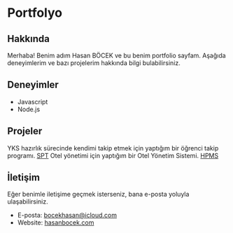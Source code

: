 # Portfolyo

## Hakkında

Merhaba! Benim adım Hasan BÖCEK ve bu benim portfolio sayfam. Aşağıda deneyimlerim ve bazı projelerim hakkında bilgi bulabilirsiniz.

## Deneyimler

- Javascript
- Node.js

## Projeler

YKS hazırlık sürecinde kendimi takip etmek için yaptığım bir öğrenci takip programı. [SPT](https://github.com/HaB0612/SPT)
Otel yönetimi için yaptığım bir Otel Yönetim Sistemi. [HPMS](https://github.com/HaB0612/HPMS-Backend)

## İletişim

Eğer benimle iletişime geçmek isterseniz, bana e-posta yoluyla ulaşabilirsiniz.

- E-posta: bocekhasan@icloud.com
- Website: [hasanbocek.com](https://hasanbocek.com/)
